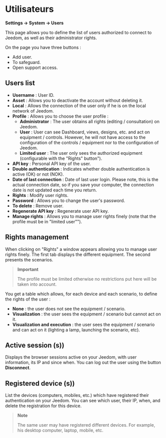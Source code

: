 # Utilisateurs
**Settings → System → Users**

This page allows you to define the list of users authorized to connect to Jeedom, as well as their administrator rights.

On the page you have three buttons :

- Add user.
- To safeguard.
- Open support access.

## Users list

- **Username** : User ID.
- **Asset** : Allows you to deactivate the account without deleting it.
- **Local** : Allows the connection of the user only if he is on the local network of Jeedom.
- **Profile** : Allows you to choose the user profile :
    - **Administrator** : The user obtains all rights (editing / consultation) on Jeedom.
    - **User** : User can see Dashboard, views, designs, etc. and act on equipment / controls. However, he will not have access to the configuration of the controls / equipment nor to the configuration of Jeedom.
    - **Limited user** : The user only sees the authorized equipment (configurable with the "Rights" button").
- **API key** : Personal API key of the user.
- **Double authentication** : Indicates whether double authentication is active (OK) or not (NOK).
- **Date of last connection** : Date of last user login. Please note, this is the actual connection date, so if you save your computer, the connection date is not updated each time you return.
- **Rights** : Modify user rights.
- **Password** : Allows you to change the user&#39;s password.
- **To delete** : Remove user.
- **Regenerate API key** : Regenerate user API key.
- **Manage rights** : Allows you to manage user rights finely (note that the profile must be in "limited user"").

## Rights management

When clicking on &quot;Rights&quot; a window appears allowing you to manage user rights finely. The first tab displays the different equipment. The second presents the scenarios.

> **Important**
>
> The profile must be limited otherwise no restrictions put here will be taken into account.

You get a table which allows, for each device and each scenario, to define the rights of the user :
- **None** : the user does not see the equipment / scenario.
- **Visualization** : the user sees the equipment / scenario but cannot act on it.
- **Visualization and execution** : the user sees the equipment / scenario and can act on it (lighting a lamp, launching the scenario, etc).

## Active session (s))

Displays the browser sessions active on your Jeedom, with user information, its IP and since when. You can log out the user using the button **Disconnect**.

## Registered device (s))

List the devices (computers, mobiles, etc.) which have registered their authentication on your Jeedom.
You can see which user, their IP, when, and delete the registration for this device.

> **Note**
>
> The same user may have registered different devices. For example, his desktop computer, laptop, mobile, etc.








